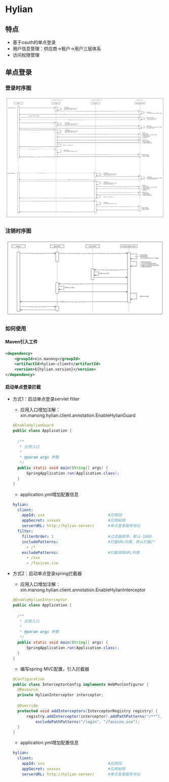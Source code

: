 # Hylian

## 特点

* 基于oauth的单点登录
* 用户信息管理：供应商->租户->用户三层体系
* 访问权限管理

## 单点登录

### 登录时序图

![login](https://github.com/frankcl/hylian/blob/main/hylian-client/images/sso_login.png)

### 注销时序图

![logout](https://github.com/frankcl/hylian/blob/main/hylian-client/images/sso_logout.png)

### 如何使用

#### Maven引入工件

```xml
<dependency>
    <groupId>xin.manong</groupId>
    <artifactId>hylian-client</artifactId>
    <version>${hylian.version}</version>
</dependency>
```

#### 启动单点登录拦截

* 方式1：启动单点登录servlet filter
  * 应用入口增加注解：xin.manong.hylian.client.annotation.EnableHylianGuard
  ```java
  @EnableHylianGuard
  public class Application {

    /**
     * 应用入口
     *
     * @param args 参数
     */
    public static void main(String[] args) {
        SpringApplication.run(Application.class);
    }
  }
  ```
  * application.yml增加配置信息
  ```yaml
  hylian:
    client:
      appId: xxx                            #应用ID
      appSecret: xxxxxx                     #应用秘钥
      serverURL: http://hylian-server/      #单点登录服务地址
    filter:
      filterOrder: 1                        #过滤器顺序，默认-1000
      includePatterns:                      #拦截URL列表，默认拦截/*
        - /*
      excludePatterns:                      #拦截排除URL列表
        - /xxx
        - /favicon.ico
  ```
  
* 方式2：启动单点登录spring拦截器
  * 应用入口增加注解：xin.manong.hylian.client.annotation.EnableHylianInterceptor
  ```java
  @EnableHylianInterceptor
  public class Application {

    /**
     * 应用入口
     *
     * @param args 参数
     */
    public static void main(String[] args) {
        SpringApplication.run(Application.class);
    }
  }
  ```
  * 编写spring MVC配置，引入拦截器
  ```java
  @Configuration
  public class InterceptorConfig implements WebMvcConfigurer {
    @Resource
    private HylianInterceptor interceptor;
  
    @Override
    protected void addInterceptors(InterceptorRegistry registry) {
        registry.addInterceptor(interceptor).addPathPatterns("/**").
            excludePathPatterns("/login", "/favicon.ico");
    }
  }
  ```
  * application.yml增加配置信息
  ```yaml
  hylian:
    client:
      appId: xxx                            #应用ID
      appSecret: xxxxxx                     #应用秘钥
      serverURL: http://hylian-server/      #单点登录服务地址
  ```

